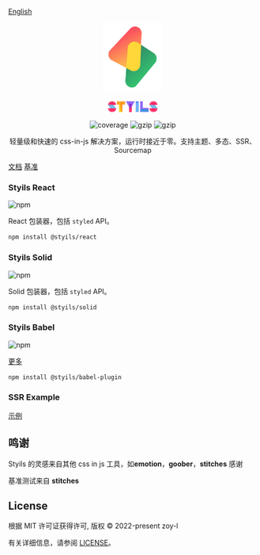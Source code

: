 [English](./README.md)

<p align="center">
<img src="./logo.svg" alt="styils" style="width:120px">
<br/>
<br/>
<img src="./styils.svg" alt="styils" style="width:100px;">
</p>

<p align="center">
  <img src="https://codecov.io/gh/styils/styils/branch/main/graph/badge.svg?token=DAETCWW98B" alt="coverage" />
  <img src="https://img.badgesize.io/https://unpkg.com/@styils/solid@latest/index.prod.esm.js?compression=gzip&style=square&label=solid&color=#4fc08d" alt="gzip" />
  <img src="https://img.badgesize.io/https://unpkg.com/@styils/react@latest/index.prod.esm.js?compression=gzip&style=square&label=react&color=#4fc08d" alt="gzip" />
</p>

<p align="center">
 轻量级和快速的 css-in-js 解决方案，运行时接近于零。支持主题、多态、SSR、Sourcemap
</p>

[文档](https://styils.github.io/styils) [基准](https://styils.github.io/styils/benchmark/create-and-mount-button/stitches-react)

### Styils React

![npm](https://img.shields.io/npm/v/@styils/react?color=%2361dafb&logo=react)

React 包装器，包括 `styled` API。

```sh
npm install @styils/react
```

### Styils Solid

![npm](https://img.shields.io/npm/v/@styils/react?color=%234f88c6&logo=solid&logoColor=%234f88c6)

Solid 包装器，包括 `styled` API。

```sh
npm install @styils/solid
```

### Styils Babel

![npm](https://img.shields.io/npm/v/@styils/babel-plugin?color=%23eeda7c&logo=babel&logoColor=%23eeda7c)

[更多](./babel/)

```sh
npm install @styils/babel-plugin
```

### SSR Example

[示例](https://github.com/styils/styils-examples)

## 鸣谢

Styils 的灵感来自其他 css in js 工具，如**emotion**，**goober**，**stitches** 感谢

基准测试来自 **stitches**

## License

根据 MIT 许可证获得许可, 版权 © 2022-present zoy-l

有关详细信息，请参阅 [LICENSE](./LICENSE)。
